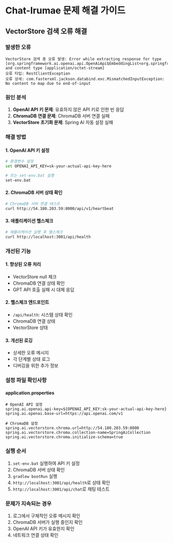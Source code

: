 # Chat-Irumae 문제 해결 가이드

## VectorStore 검색 오류 해결

### 발생한 오류

```
VectorStore 검색 중 오류 발생: Error while extracting response for type [org.springframework.ai.openai.api.OpenAiApi$EmbeddingList<org.springframework.ai.openai.api.OpenAiApi$Embedding>] and content type [application/octet-stream]
오류 타입: RestClientException
오류 상세: com.fasterxml.jackson.databind.exc.MismatchedInputException: No content to map due to end-of-input
```

### 원인 분석

1. **OpenAI API 키 문제**: 유효하지 않은 API 키로 인한 빈 응답
2. **ChromaDB 연결 문제**: ChromaDB 서버 연결 실패
3. **VectorStore 초기화 문제**: Spring AI 자동 설정 실패

### 해결 방법

#### 1. OpenAI API 키 설정

```bash
# 환경변수 설정
set OPENAI_API_KEY=sk-your-actual-api-key-here

# 또는 set-env.bat 실행
set-env.bat
```

#### 2. ChromaDB 서버 상태 확인

```bash
# ChromaDB 서버 연결 테스트
curl http://54.180.203.59:8000/api/v1/heartbeat
```

#### 3. 애플리케이션 헬스체크

```bash
# 애플리케이션 실행 후 헬스체크
curl http://localhost:3001/api/health
```

### 개선된 기능

#### 1. 향상된 오류 처리

- VectorStore null 체크
- ChromaDB 연결 상태 확인
- GPT API 호출 실패 시 대체 응답

#### 2. 헬스체크 엔드포인트

- `/api/health`: 시스템 상태 확인
- ChromaDB 연결 상태
- VectorStore 상태

#### 3. 개선된 로깅

- 상세한 오류 메시지
- 각 단계별 상태 로그
- 디버깅을 위한 추가 정보

### 설정 파일 확인사항

#### application.properties

```properties
# OpenAI API 설정
spring.ai.openai.api-key=${OPENAI_API_KEY:sk-your-actual-api-key-here}
spring.ai.openai.base-url=https://api.openai.com/v1

# ChromaDB 설정
spring.ai.vectorstore.chroma.url=http://54.180.203.59:8000
spring.ai.vectorstore.chroma.collection-name=SpringAiCollection
spring.ai.vectorstore.chroma.initialize-schema=true
```

### 실행 순서

1. `set-env.bat` 실행하여 API 키 설정
2. ChromaDB 서버 상태 확인
3. `gradlew bootRun` 실행
4. `http://localhost:3001/api/health`로 상태 확인
5. `http://localhost:3001/api/chat`로 채팅 테스트

### 문제가 지속되는 경우

1. 로그에서 구체적인 오류 메시지 확인
2. ChromaDB 서버가 실행 중인지 확인
3. OpenAI API 키가 유효한지 확인
4. 네트워크 연결 상태 확인

